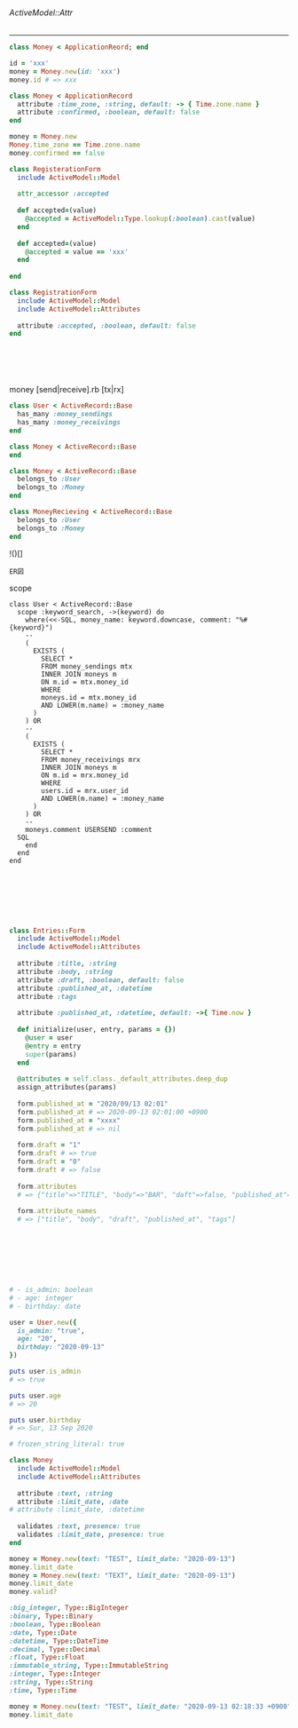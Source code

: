 ###### ActiveModel::Attr
---


```active_record.rb
class Money < ApplicationReord; end

id = 'xxx'
money = Money.new(id: 'xxx')
money.id # => xxx
```

```active_record_attr.rb
class Money < ApplicationRecord
  attribute :time_zone, :string, default: -> { Time.zone.name }
  attribute :confirmed, :boolean, default: false
end

money = Money.new
Money.time_zone == Time.zone.name
money.confirmed == false
```

```active_model.rb
class RegisterationForm
  include ActiveModel::Model
  
  attr_accessor :accepted
  
  def accepted=(value)
    @accepted = ActiveModel::Type.lookup(:boolean).cast(value)
  end
  
  def accepted=(value)
    @accepted = value == 'xxx'
  end
  
end
```

```active_model_attr.rb
class RegistrationForm
  include ActiveModel::Model
  include ActiveModel::Attributes
  
  attribute :accepted, :boolean, default: false
end
```

```
```

```
```

```
```

```
```

```
```

money [send|receive].rb [tx|rx]
```active_record.rb
class User < ActiveRecord::Base
  has_many :money_sendings
  has_many :money_receivings
end

class Money < ActiveRecord::Base
end

class Money < ActiveRecord::Base
  belongs_to :User
  belongs_to :Money
end

class MoneyRecieving < ActiveRecord::Base
  belongs_to :User
  belongs_to :Money
end
```

!()[]
```
ER図
```


scope
```
class User < ActiveRecord::Base
  scope :keyword_search, ->(keyword) do
    where(<<-SQL, money_name: keyword.downcase, comment: "%#{keyword}")
    --
    (
      EXISTS (
        SELECT *
        FROM money_sendings mtx
        INNER JOIN moneys m
        ON m.id = mtx.money_id
        WHERE
        moneys.id = mtx.money_id
        AND LOWER(m.name) = :money_name
      )
    ) OR
    --
    (
      EXISTS (
        SELECT *
        FROM money_receivings mrx
        INNER JOIN moneys m
        ON m.id = mrx.money_id
        WHERE
        users.id = mrx.user_id
        AND LOWER(m.name) = :money_name
      )
    ) OR
    --
    moneys.comment USERSEND :comment
  SQL
    end
  end
end
```

```
```

```
```

```
```

```
```

```
```

```
```

```
```

```usage.rb
class Entries::Form
  include ActiveModel::Model
  include ActiveModel::Attributes
  
  attribute :title, :string
  attribute :body, :string
  attribute :draft, :boolean, default: false
  attribute :published_at, :datetime
  attribute :tags
  
  attribute :published_at, :datetime, default: ->{ Time.now }
  
  def initialize(user, entry, params = {})
    @user = user
    @entry = entry
    super(params)
  end
  
  @attributes = self.class._default_attributes.deep_dup
  assign_attributes(params)
  
  form.published_at = "2020/09/13 02:01"
  form.published_at # => 2020-09-13 02:01:00 +0900
  form.published_at = "xxxx"
  form.published_at # => nil
  
  form.draft = "1"
  form.draft # => true
  form.draft = "0"
  form.draft # => false
  
  form.attributes
  # => {"title"=>"TITLE", "body"=>"BAR", "daft"=>false, "published_at"=>2020-09-13 02:02:00 +0900, "tags"=>["Tx", "Rx"]}
  
  form.attribute_names
  # => ["title", "body", "draft", "published_at", "tags"]
```

```
```

```
```

```
```

```
```

```
```

```
```

```
```

```attr_api.rb
# - is_admin: boolean
# - age: integer
# - birthday: date

user = User.new({
  is_admin: "true",
  age: "20",
  birthday: "2020-09-13"
})

puts user.is_admin
# => true

puts user.age
# => 20

puts user.birthday
# => Sur, 13 Sep 2020
```

```attr_api.rb
# frozen_string_literal: true

class Money
  include ActiveModel::Model
  include ActiveModel::Attributes
  
  attribute :text, :string
  attribute :limit_date, :date
# attribute :limit_date, :datetime
  
  validates :text, presence: true
  validates :limit_date, presence: true
end

money = Money.new(text: "TEST", limit_date: "2020-09-13")
money.limit_date
money = Money.new(text: "TEXT", limit_date: "2020-09-13")
money.limit_date
money.valid?

:big_integer, Type::BigInteger
:binary, Type::Binary
:boolean, Type::Boolean
:date, Type::Date
:datetime, Type::DateTime
:decimal, Type::Decimal
:float, Type::Float
:immutable_string, Type::ImmutableString
:integer, Type::Integer
:string, Type::String
:time, Type::Time

money = Money.new(text: "TEST", limit_date: "2020-09-13 02:18:33 +0900")
money.limit_date

```

```
```

```
```

```
```

```
```

```
```

```
```

```
```

```
```

```
```

```
```

```
```

```
```

```
```

```
```

```
```

```
```

```
```

```
```

```
```

```
```

```
```

```
```

```
```

```
```

```
```

```
```

```
```

```
```

```
```

```
```

```
```

```
```

```
```

```
```

```
```

